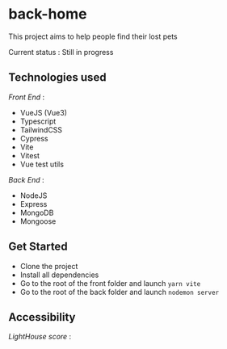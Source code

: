 # back-home

This project aims to help people find their lost pets

Current status : Still in progress

## Technologies used

_Front End_ :

- VueJS (Vue3)
- Typescript
- TailwindCSS
- Cypress
- Vite
- Vitest
- Vue test utils

_Back End_ :

- NodeJS
- Express
- MongoDB
- Mongoose

## Get Started

- Clone the project
- Install all dependencies
- Go to the root of the front folder and launch `yarn vite`
- Go to the root of the back folder and launch `nodemon server`

## Accessibility

_LightHouse score_ :
